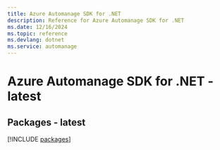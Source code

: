 ```yaml
---
title: Azure Automanage SDK for .NET
description: Reference for Azure Automanage SDK for .NET
ms.date: 12/16/2024
ms.topic: reference
ms.devlang: dotnet
ms.service: automanage
---
```

# Azure Automanage SDK for .NET - latest
## Packages - latest
[!INCLUDE [packages](automanage-index.md)]